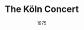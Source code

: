 ---
discogs_id: 8735978
discogs_master_id: 26241
title: The Köln Concert
artists: ['Keith Jarrett']
date: 1975
genre: ['Jazz']
image: The Köln Concert-8735978.jpg
label: ECM Records
country: Germany
styles: ['Free Improvisation']
video: https://www.youtube.com/watch?v=u-RZliAAe1I
---